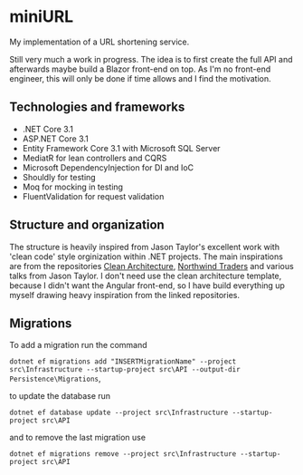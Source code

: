 # miniURL

My implementation of a URL shortening service.

Still very much a work in progress. The idea is to first create the full API and afterwards maybe build a Blazor front-end on top. As I'm no front-end engineer, this will only be done if time allows and I find the motivation.

## Technologies and frameworks

* .NET Core 3.1
* ASP.NET Core 3.1
* Entity Framework Core 3.1 with Microsoft SQL Server
* MediatR for lean controllers and CQRS
* Microsoft DependencyInjection for DI and IoC
* Shouldly for testing
* Moq for mocking in testing
* FluentValidation for request validation

## Structure and organization

The structure is heavily inspired from Jason Taylor's excellent work with 'clean code' style orginization within .NET projects. The main inspirations are from the repositories [Clean Architecture](https://github.com/jasontaylordev/CleanArchitecture), [Northwind Traders](https://github.com/jasontaylordev/NorthwindTraders) and various talks from Jason Taylor. I don't need use the clean architecture template, because I didn't want the Angular front-end, so I have build everything up myself drawing heavy inspiration from the linked repositories.

## Migrations

To add a migration run the command

`dotnet ef migrations add "INSERTMigrationName" --project src\Infrastructure --startup-project src\API --output-dir Persistence\Migrations`,

to update the database run

`dotnet ef database update --project src\Infrastructure --startup-project src\API`

and to remove the last migration use

`dotnet ef migrations remove --project src\Infrastructure --startup-project src\API`
